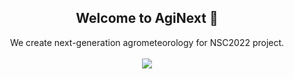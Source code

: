 <h2 align="center">
  Welcome to AgiNext 👋<br>
</h2>
<p align="center">
  We create next-generation agrometeorology for NSC2022 project.<br><br>
  <img src="https://img.shields.io/badge/%E2%9D%A4-Khon%20Kaen%20Wittayayon-D2E5F6">
</p>
